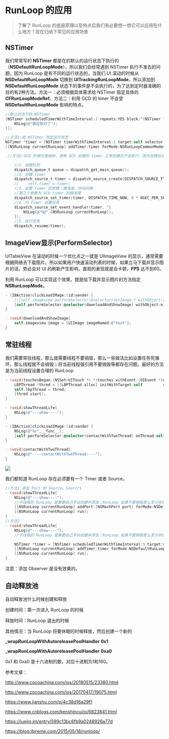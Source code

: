 # RunLoop 的应用

> 了解了 RunLoop 的底层原理以及特点后我们有必要想一想它可以应用在什么地方？现在归纳下常见的应用场景

## NSTimer

我们常常写的 **NSTimer** 都是在的默认的运行状态下执行的（**NSDefaultRunLoopMode**）。所以我们会经常遇到 NSTimer 执行不准去的问题。因为 RunLoop 是有不同的运行状态的，当我们 UI 滚动的时候从 **NSDefaultRunLoopMode** 切换到 **UITrackingRunLoopMode**，所以添加到 **NSDefaultRunLoopMode** 状态下的事件是不会执行的，为了达到定时器准确的目的有2种方法。方法一：必须根据具体需求给 NSTimer 指定具体的  **CFRunLoopModeRef**。方法二：利用 GCD 的 timer 不会受 **NSDefaultRunLoopMode** 影响的特点。

```objective-c
//默认状态下的 NSTimer
[NSTimer scheduledTimerWithTimeInterval:2 repeats:YES block:^(NSTimer * _Nonnull timer) {
    NSLog(@"我在执行了");
}];
```

```objective-c
//方法1:给 NSTimer 指定运行状态
NSTimer *timer = [NSTimer timerWithTimeInterval:2 target:self selector:@selector(show) userInfo:nil repeats:YES];
[[NSRunLoop currentRunLoop] addTimer:timer forMode:NSRunLoopCommonModes];
```

```objective-c
 //方法2:GCD 的单位是纳秒。使用 GCD 创建的 timer 正常创建后不会执行，因为创建后设置了指定的时间后触发，所以当代码运行到最后一行的时候，Timer 还没执行，就被销毁了。所以我们必须设置一个属性去保存它。

    //1、创建队列
    dispatch_queue_t queue = dispatch_get_main_queue();
    //2、创建 timer
    dispatch_source_t timer = dispatch_source_create(DISPATCH_SOURCE_TYPE_TIMER, 0, 0, queue);
    //    self.timer = timer;
    //3、设置 timer 的参数：精准度、时间间隔
    //第三个参数为 GCD timer 的精准度
    dispatch_source_set_timer(timer, DISPATCH_TIME_NOW, 0 * NSEC_PER_SEC, 0 * NSEC_PER_SEC);
    //4、为 Timer 设置任务
    dispatch_source_set_event_handler(timer, ^{
        NSLog(@"%@",[NSRunLoop currentRunLoop]);
    });
    //5、执行任务
    dispatch_resume(timer);
```

## ImageView显示\(PerformSelector\)

UITableView 在滚动的时候一个优化点之一就是 UIImageView 的显示，通常需要根据网络去下载图片。所以如果用户快速滚动列表的时候，如果立马下载并显示图片的话，势必会对 UI 的刷新产生影响，直观的表现就是会卡顿，**FPS** 达不到60。

利用 RunLoop 可以实现这个效果，就是给下载并显示图片的方法指定 **NSRunLoopMode**。

```objective-c
- (IBAction)clickLoadIMage:(id)sender {
    //[self.imageview performSelector:@selector(setImage:) withObject:[UIImage imageNamed:@"test"] afterDelay:2];
    [self performSelector:@selector(downloadAndShowImage) withObject:nil afterDelay:2 inModes:@[NSDefaultRunLoopMode,UITrackingRunLoopMode]];
}

- (void)downloadAndShowImage{
    self.imageview.image = [UIImage imageNamed:@"test"];
}
```

## 常驻线程

我们需要常驻线程，那么就需要线程不要销毁，那么一些做法比如设置任务死循环，那么线程就不会销毁；将当前线程强引用不要销毁等都存在问题。最好的方法是为当前线程设置合理的 RunLoop

```objective-c
- (void)touchesBegan:(NSSet<UITouch *> *)touches withEvent:(UIEvent *)event{
    LBPThread *thred = [[LBPThread alloc] initWithTarget:self         selector:@selector(showThreadLife) object:nil];
    self.lbpThread = thred;
    [thred start];
}

- (void)showThreadLife{
    NSLog(@"---show----");
}

- (IBAction)clickLoadIMage:(id)sender {
    NSLog(@"%s",__func__);
    [self performSelector:@selector(contactWithTwoThread) onThread:self.lbpThread withObject:nil waitUntilDone:YES];
}

- (void)contactWithTwoThread{
    NSLog(@"----contactWithTwoThread----");
}
```

![](https://github.com/FantasticLBP/knowledge-kit/raw/master/assets/WX20180806-101917@2x.png)

我们都知道 RunLoop 存在必须要有一个 Timer 或者 Source。

```objective-c
//方法1:添加 Port 的 Source。Sourcr1
- (void)showThreadLife{
    NSLog(@"---show----");
    //子线程的 RunLoop 是需要自己手动创建并添加；RunLoop 如果不要销毁那么至少存在一个 Timer 或 Source
    [[NSRunLoop currentRunLoop] addPort:[NSMachPort port] forMode:NSDefaultRunLoopMode];
    [[NSRunLoop currentRunLoop] run];
}
//方法2
- (void)showThreadLife{
    NSLog(@"---show----");
    //子线程的 RunLoop 是需要自己手动创建并添加；RunLoop 如果不要销毁那么至少存在一个 Timer 或 Source

    NSTimer *timer = [NSTimer scheduledTimerWithTimeInterval:3 target:self selector:@selector(test) userInfo:nil repeats:YES];
    [[NSRunLoop currentRunLoop] addTimer:timer forMode:NSDefaultRunLoopMode];
    [[NSRunLoop currentRunLoop] run];
}
```

注意：添加 Observer 是没有效果的。

## 自动释放池

自动释放池什么时候创建和释放

创建时间：第一次进入 RunLoop 的时候

释放时间：RunLoop 退出的时候

其他情况：当 RunLoop 将要休眠的时候释放，然后创建一个新的

**\_wrapRunLoopWithAutoreleasePoolHandler**  **0x1**

**\_wrapRunLoopWithAutoreleasePoolHandler**  **0xa0**

0x1 和 0xa0 是十六进制的数，对应十进制为1和160。





参考文章：

http://www.cocoachina.com/ios/20180515/23380.html

http://www.cocoachina.com/ios/20170417/19075.html

https://www.jianshu.com/p/4c38d16a29f1

https://www.cnblogs.com/kenshincui/p/6823841.html

https://juejin.im/entry/599c13bc6fb9a0248926a77d

https://blog.ibireme.com/2015/05/18/runloop/



